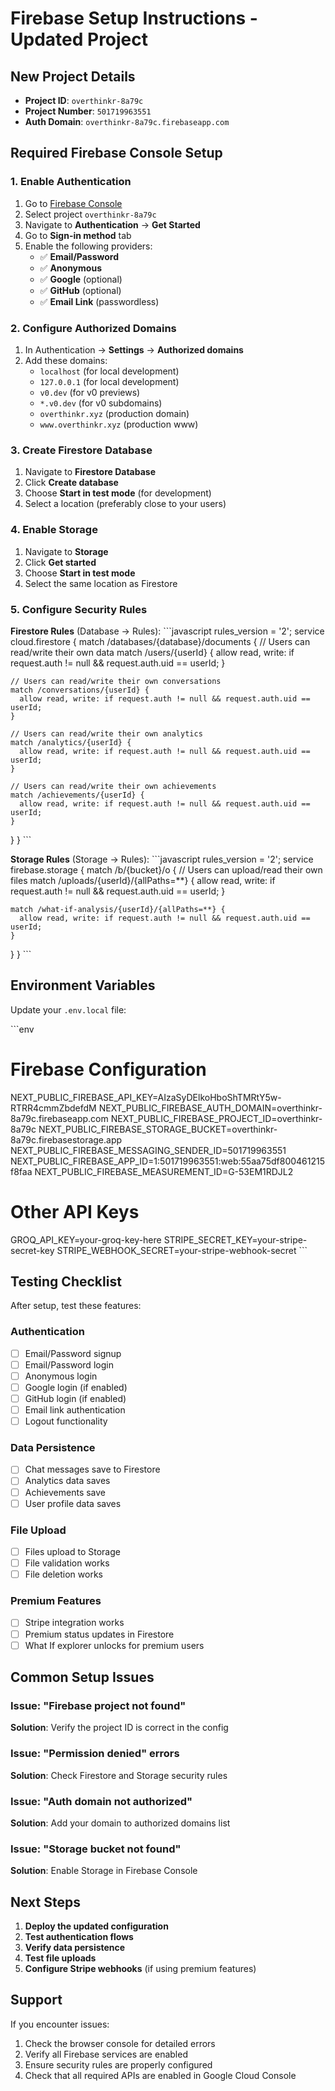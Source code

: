 # Firebase Setup Instructions - Updated Project

## New Project Details
- **Project ID**: `overthinkr-8a79c`
- **Project Number**: `501719963551`
- **Auth Domain**: `overthinkr-8a79c.firebaseapp.com`

## Required Firebase Console Setup

### 1. Enable Authentication
1. Go to [Firebase Console](https://console.firebase.google.com/)
2. Select project `overthinkr-8a79c`
3. Navigate to **Authentication** → **Get Started**
4. Go to **Sign-in method** tab
5. Enable the following providers:
   - ✅ **Email/Password**
   - ✅ **Anonymous**
   - ✅ **Google** (optional)
   - ✅ **GitHub** (optional)
   - ✅ **Email Link** (passwordless)

### 2. Configure Authorized Domains
1. In Authentication → **Settings** → **Authorized domains**
2. Add these domains:
   - `localhost` (for local development)
   - `127.0.0.1` (for local development)
   - `v0.dev` (for v0 previews)
   - `*.v0.dev` (for v0 subdomains)
   - `overthinkr.xyz` (production domain)
   - `www.overthinkr.xyz` (production www)

### 3. Create Firestore Database
1. Navigate to **Firestore Database**
2. Click **Create database**
3. Choose **Start in test mode** (for development)
4. Select a location (preferably close to your users)

### 4. Enable Storage
1. Navigate to **Storage**
2. Click **Get started**
3. Choose **Start in test mode**
4. Select the same location as Firestore

### 5. Configure Security Rules

**Firestore Rules** (Database → Rules):
\`\`\`javascript
rules_version = '2';
service cloud.firestore {
  match /databases/{database}/documents {
    // Users can read/write their own data
    match /users/{userId} {
      allow read, write: if request.auth != null && request.auth.uid == userId;
    }
    
    // Users can read/write their own conversations
    match /conversations/{userId} {
      allow read, write: if request.auth != null && request.auth.uid == userId;
    }
    
    // Users can read/write their own analytics
    match /analytics/{userId} {
      allow read, write: if request.auth != null && request.auth.uid == userId;
    }
    
    // Users can read/write their own achievements
    match /achievements/{userId} {
      allow read, write: if request.auth != null && request.auth.uid == userId;
    }
  }
}
\`\`\`

**Storage Rules** (Storage → Rules):
\`\`\`javascript
rules_version = '2';
service firebase.storage {
  match /b/{bucket}/o {
    // Users can upload/read their own files
    match /uploads/{userId}/{allPaths=**} {
      allow read, write: if request.auth != null && request.auth.uid == userId;
    }
    
    match /what-if-analysis/{userId}/{allPaths=**} {
      allow read, write: if request.auth != null && request.auth.uid == userId;
    }
  }
}
\`\`\`

## Environment Variables

Update your `.env.local` file:

\`\`\`env
# Firebase Configuration
NEXT_PUBLIC_FIREBASE_API_KEY=AIzaSyDElkoHboShTMRtY5w-RTRR4cmmZbdefdM
NEXT_PUBLIC_FIREBASE_AUTH_DOMAIN=overthinkr-8a79c.firebaseapp.com
NEXT_PUBLIC_FIREBASE_PROJECT_ID=overthinkr-8a79c
NEXT_PUBLIC_FIREBASE_STORAGE_BUCKET=overthinkr-8a79c.firebasestorage.app
NEXT_PUBLIC_FIREBASE_MESSAGING_SENDER_ID=501719963551
NEXT_PUBLIC_FIREBASE_APP_ID=1:501719963551:web:55aa75df800461215f8faa
NEXT_PUBLIC_FIREBASE_MEASUREMENT_ID=G-53EM1RDJL2

# Other API Keys
GROQ_API_KEY=your-groq-key-here
STRIPE_SECRET_KEY=your-stripe-secret-key
STRIPE_WEBHOOK_SECRET=your-stripe-webhook-secret
\`\`\`

## Testing Checklist

After setup, test these features:

### Authentication
- [ ] Email/Password signup
- [ ] Email/Password login
- [ ] Anonymous login
- [ ] Google login (if enabled)
- [ ] GitHub login (if enabled)
- [ ] Email link authentication
- [ ] Logout functionality

### Data Persistence
- [ ] Chat messages save to Firestore
- [ ] Analytics data saves
- [ ] Achievements save
- [ ] User profile data saves

### File Upload
- [ ] Files upload to Storage
- [ ] File validation works
- [ ] File deletion works

### Premium Features
- [ ] Stripe integration works
- [ ] Premium status updates in Firestore
- [ ] What If explorer unlocks for premium users

## Common Setup Issues

### Issue: "Firebase project not found"
**Solution**: Verify the project ID is correct in the config

### Issue: "Permission denied" errors
**Solution**: Check Firestore and Storage security rules

### Issue: "Auth domain not authorized"
**Solution**: Add your domain to authorized domains list

### Issue: "Storage bucket not found"
**Solution**: Enable Storage in Firebase Console

## Next Steps

1. **Deploy the updated configuration**
2. **Test authentication flows**
3. **Verify data persistence**
4. **Test file uploads**
5. **Configure Stripe webhooks** (if using premium features)

## Support

If you encounter issues:
1. Check the browser console for detailed errors
2. Verify all Firebase services are enabled
3. Ensure security rules are properly configured
4. Check that all required APIs are enabled in Google Cloud Console
